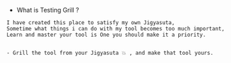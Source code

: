 * What is Testing Grill ?


<p>
	
	I have created this place to satisfy my own Jigyasuta, 
	Sometime what things i can do with my tool becomes too much important, 
	Learn and master your tool is One you should make it a priority.
	
		
	- Grill the tool from your Jigyasuta 💥 , and make that tool yours.
	
</p>
